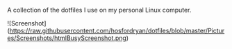 A collection of the dotfiles I use on my personal Linux computer.

![Screenshot]
(https://raw.githubusercontent.com/hosfordryan/dotfiles/blob/master/Pictures/Screenshots/htmlBusyScreenshot.png)
